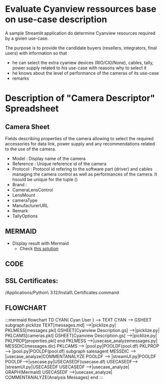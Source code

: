 # Evaluate Cyanview ressources base on use-case description
A sample Streamlit application do determine Cyanview resources required by a givien use-case.

The purpose is to provide the candidate buyers (resellers, integrators, final users) with information so that
- he can select the extra cyaniew devices (RIO/CI0/None), cables, tally, power supply related to his use-case with reasons why to select it
- he knows about the level of performance of the cameras of its use-case
- remarks

# Description  of "Camera Descriptor" Spreadsheet
## Camera Sheet
Fields describing properties of the camera allowing to select the required accessories for data link, power supply and any recommendations related to the use of the camera.
- Model : Display name of the camera
- Reference :	Unique reference id of the camera
- Protocol : Protocol id refering to the software part (driver) and cables managing the camera control as well as performances of the camera. It hsould be unique for the tuple ()
- Brand : 
- CameraLensControl	
- LensMount	
- cameraType
- ManufacturerURL
- Remark	
- TallyOptions																		
## MERMAID
- Display result with Mermaid
  - Check [this solution](https://discuss.streamlit.io/t/st-markdown-does-not-render-mermaid-graphs/25576/4)
## CODE
## SSL Certificates:
/Applications/Python\ 3.12/Install\ Certificates.command
## FLOWCHART
:::mermaid
flowchart TD
    CYAN(    Cyan User  ) --> TEXT
    CYAN --> GSHEET
    subgraph picklize
        TEXT[messages.md] -->|picklize.py| PKLMESS[messages.pkl]
        GSHEET[Cyanview Description.gs] -->|picklize.py| PKLCAMS[cameras.pkl]
        GSHEET[Cyanview Description.gs] -->|picklize.py| PKLPROP[properties.pkl]
    end
    PKLMESS -->|usecase_analyzemessages.py| MESSDIC(messages.dic)
    PKLCAMS --> |pool.py|POOLDF(pool.df)
    PKLPROP --> |pool.py|POOLDF(pool.df)
    subgraph salesagent
        MESSDIC --> |usecase_analyze|COMMENTANALYZE
        POOLDF --> |streamUI.py|POOLDF
        POOLDF-->|usecase.py|USECASEDF(usecase.df)
        USECASEDF--> |streamUI.py|USECASEDF
        USECASEDF -->|usecase_analyze| GRAPH(Mermaid)
        USECASEDF -->|usecase_analyze| COMMENTANALYZE(Analysis Messages)
    end
:::